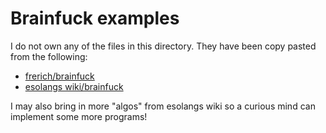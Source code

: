 # Brainfuck examples

I do not own any of the files in this directory. They have been copy pasted from the following:

- [frerich/brainfuck](https://github.com/frerich/brainfuck)
- [esolangs wiki/brainfuck](https://esolangs.org/wiki/Brainfuck)

I may also bring in more "algos" from esolangs wiki so a curious mind can implement some more programs!